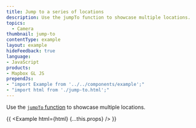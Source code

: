 ```yaml
---
title: Jump to a series of locations
description: Use the jumpTo function to showcase multiple locations.
topics:
  - Camera
thumbnail: jump-to
contentType: example
layout: example
hideFeedback: true
language:
- JavaScript
products:
- Mapbox GL JS
prependJs:
- "import Example from '../../components/example';"
- "import html from './jump-to.html';"
---
```


Use the [`jumpTo` function](https://maplibre.org/maplibre-gl-js-docs/api/map/#map#jumpto) to showcase multiple locations.

{{ <Example html={html} {...this.props} /> }}
